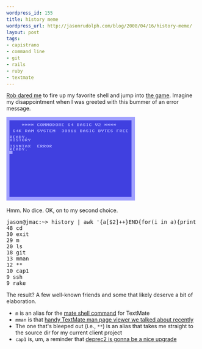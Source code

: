 ```yaml
--- 
wordpress_id: 155
title: history meme
wordpress_url: http://jasonrudolph.com/blog/2008/04/16/history-meme/
layout: post
tags:
- capistrano
- command line
- git
- rails
- ruby
- textmate
---
```

[Rob dared me](http://robsanheim.com/2008/04/16/history-meme-onwards/ "Panasonic Youth - history meme onwards") to fire up my favorite shell and jump into [the game](http://www.google.com/search?q=history+meme "history meme - Google Search").  Imagine my disappointment when I was greeted with this bummer of an error message. 

![20080416 History Meme Commodore 64](/resources/20080416-history-meme-commodore-64.png)

Hmm.  No dice.  OK, on to my second choice.

<pre lang="text">
jason@jmac:~> history | awk '{a[$2]++}END{for(i in a){print a[i] " " i}}' | sort -rn | head
48 cd
30 exit
29 m
20 ls
18 git
13 mman
12 **
10 cap1
9 ssh
9 rake
</pre>          

The result?  A few well-known friends and some that likely deserve a bit of elaboration.  

* <code>m</code> is an alias for the [mate shell command](http://macromates.com/textmate/manual/using_textmate_from_terminal#shell_terminal "Calling TextMate from Other Applications — TextMate Manual") for TextMate
* <code>mman</code> is that [handy TextMate man page viewer we talked about recently](http://jasonrudolph.com/blog/2008/03/14/manning-up-textmate-meets-man-pages/ "jasonrudolph.com - Manning up: TextMate Meets Man Pages")
* The one that's bleeped out (i.e., `**`) is an alias that takes me straight to the source dir for my current client project
* <code>cap1</code> is, um, a reminder that [deprec2 is gonna be a nice upgrade](http://www.deprec.org/#Quickstart "deprec - Trac")
